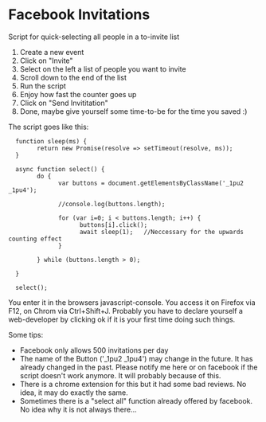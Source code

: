 # Facebook Invitations
Script for quick-selecting all people in a to-invite list

1. Create a new event
2. Click on "Invite"
3. Select on the left a list of people you want to invite
4. Scroll down to the end of the list
5. Run the script
6. Enjoy how fast the counter goes up
7. Click on "Send Invititation"
8. Done, maybe give yourself some time-to-be for the time you saved :)

The script goes like this:

      function sleep(ms) {
            return new Promise(resolve => setTimeout(resolve, ms));
      }
      
      async function select() {
            do {
                  var buttons = document.getElementsByClassName('_1pu2 _1pu4'); 
                  
                  //console.log(buttons.length);
                  
                  for (var i=0; i < buttons.length; i++) { 
                        buttons[i].click(); 
                        await sleep(1);   //Neccessary for the upwards counting effect
                  }
                  
            } while (buttons.length > 0);
            
      }
      
      select();
      
You enter it in the browsers javascript-console. You access it on Firefox via F12, on Chrom via Ctrl+Shift+J. Probably you have to declare yourself a web-developer by clicking ok if it is your first time doing such things.

Some tips:

- Facebook only allows 500 invitations per day
- The name of the Button ('_1pu2 _1pu4') may change in the future. It has already changed in the past. Please notify me here or on facebook if the script doesn't work anymore. It will probably because of this.
- There is a chrome extension for this but it had some bad reviews. No idea, it may do exactly the same. 
- Sometimes there is a "select all" function already offered by facebook. No idea why it is not always there...
